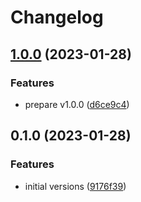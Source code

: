 # Changelog

## [1.0.0](https://github.com/bokoboshahni/ruby-monorepo-demo/compare/bar/v0.1.0...bar/v1.0.0) (2023-01-28)


### Features

* prepare v1.0.0 ([d6ce9c4](https://github.com/bokoboshahni/ruby-monorepo-demo/commit/d6ce9c40903bcc54231c642ae52913525a42a6c6))

## 0.1.0 (2023-01-28)


### Features

* initial versions ([9176f39](https://github.com/bokoboshahni/ruby-monorepo-demo/commit/9176f39aee4c42888d131a53e3715a44d5a45033))
